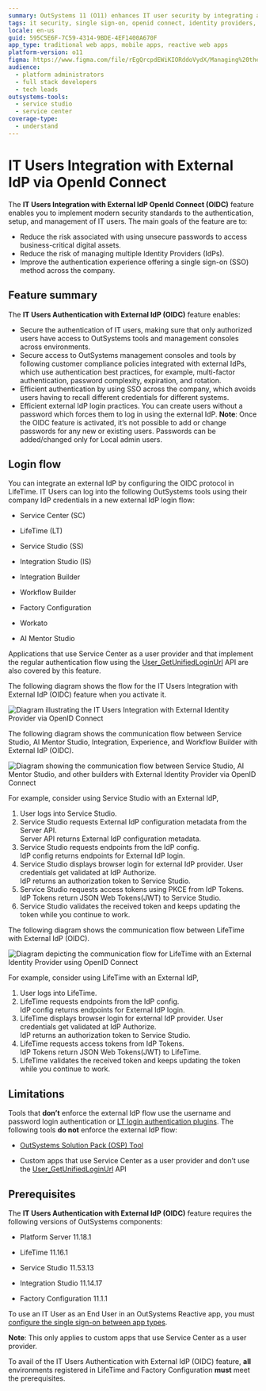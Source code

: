 ```yaml
---
summary: OutSystems 11 (O11) enhances IT user security by integrating authentication with external Identity Providers using OpenID Connect.
tags: it security, single sign-on, openid connect, identity providers, authentication
locale: en-us
guid: 595C5E6F-7C59-4314-9BDE-4EF1400A670F
app_type: traditional web apps, mobile apps, reactive web apps
platform-version: o11
figma: https://www.figma.com/file/rEgQrcpdEWiKIORddoVydX/Managing%20the%20Applications%20Lifecycle?node-id=1913:2347
audience:
  - platform administrators
  - full stack developers
  - tech leads
outsystems-tools:
  - service studio
  - service center
coverage-type:
  - understand
---
```


# IT Users Integration with External IdP via OpenId Connect

The **IT Users Integration with External IdP OpenId Connect (OIDC)** feature enables you to implement modern security standards to the authentication, setup, and management of IT users. The main goals of the feature are to:

* Reduce the risk associated with using unsecure passwords to access business-critical digital assets.
* Reduce the risk of managing multiple Identity Providers (IdPs).
* Improve the authentication experience offering a single sign-on (SSO) method across the company.

## Feature summary

The **IT Users Authentication with External IdP (OIDC)** feature enables:

* Secure the authentication of IT users, making sure that only authorized users have access to OutSystems tools and management consoles across environments.
* Secure access to OutSystems management consoles and tools by following customer compliance policies integrated with external IdPs, which use authentication best practices, for example, multi-factor authentication, password complexity, expiration, and rotation.
* Efficient authentication by using SSO across the company, which avoids users having to recall different credentials for different systems.
* Efficient external IdP login practices. You can create users without a password which forces them to log in using the external IdP.
      **Note**: Once the OIDC feature is activated, it’s not possible to add or change passwords for any new or existing users. Passwords can be added/changed only for Local admin users.

## Login flow

You can integrate an external IdP by configuring the OIDC protocol in LifeTime. IT Users can log into the following OutSystems tools using their company IdP credentials in a new external IdP login flow:

* Service Center (SC)

* LifeTime (LT)

* Service Studio (SS)

* Integration Studio (IS)

* Integration Builder

* Workflow Builder

* Factory Configuration

* Workato

* AI Mentor Studio

Applications that use Service Center as a user provider and that implement the regular authentication flow using the [User_GetUnifiedLoginUrl](https://success.outsystems.com/Documentation/11/Reference/OutSystems_APIs/Users_API#User_GetUnifiedLoginUrl) API are also covered by this feature.

The following diagram shows the flow for the IT Users Integration with External IdP (OIDC) feature when you activate it.

![Diagram illustrating the IT Users Integration with External Identity Provider via OpenID Connect](images/it-users-integration-external-idp-diag.png "IT Users Integration with External IdP via OpenID Connect")

The following diagram shows the communication flow between Service Studio, AI Mentor Studio, Integration, Experience, and Workflow Builder with External IdP (OIDC).

![Diagram showing the communication flow between Service Studio, AI Mentor Studio, and other builders with External Identity Provider via OpenID Connect](images/ss-aims-builders-external-idp-integration-diag.png "Communication Flow with External IdP for Various OutSystems Builders")

For example, consider using Service Studio with an External IdP,

1. User logs into Service Studio.
1. Service Studio requests External IdP configuration metadata from the Server API. <br/>Server API returns External IdP configuration metadata.
1. Service Studio requests endpoints from the IdP config.<br/>IdP config returns endpoints for External IdP login.
1. Service Studio displays browser login for external IdP provider. User credentials get validated at IdP Authorize.<br/>IdP returns an authorization token to Service Studio.
1. Service Studio requests access tokens using PKCE from IdP Tokens.<br/>IdP Tokens return JSON Web Tokens(JWT) to Service Studio.
1. Service Studio validates the received token and keeps updating the token while you continue to work.

The following diagram shows the communication flow between LifeTime with External IdP (OIDC).

![Diagram depicting the communication flow for LifeTime with an External Identity Provider using OpenID Connect](images/lifetime-external-idp-integration-diag.png "LifeTime Communication Flow with External IdP via OpenID Connect")

For example, consider using LifeTime with an External IdP,

1. User logs into LifeTime.
1. LifeTime requests endpoints from the IdP config.<br/>IdP config returns endpoints for External IdP login.
1. LifeTime displays browser login for external IdP provider. User credentials get validated at IdP Authorize.<br/>IdP
returns an authorization token to Service Studio.
1. LifeTime requests access tokens from IdP Tokens.<br/>IdP Tokens return JSON Web Tokens(JWT) to LifeTime.
1. LifeTime validates the received token and keeps updating the token while you continue to work.

## Limitations

Tools that **don’t** enforce the external IdP flow use the username and password login authentication or [LT login authentication plugins](../use-an-external-authentication-provider.md). The following tools **do not** enforce the external IdP flow:

* [OutSystems Solution Pack (OSP) Tool](../../../setup-infra-platform/setup/unattended-install/osp-tool-ref.md)

* Custom apps that use Service Center as a user provider and don’t use the [User_GetUnifiedLoginUrl](https://success.outsystems.com/Documentation/11/Reference/OutSystems_APIs/Users_API#User_GetUnifiedLoginUrl) API

## Prerequisites

The **IT Users Authentication with External IdP (OIDC)** feature requires the following versions of OutSystems components:

* Platform Server 11.18.1

* LifeTime 11.16.1

* Service Studio 11.53.13

* Integration Studio 11.14.17

* Factory Configuration 11.1.1

To use an IT User as an End User in an OutSystems Reactive app, you must [configure the single sign-on between app types](../../../security/configure-authentication.md).

**Note**: This only applies to custom apps that use Service Center as a user provider.

<div class="warning" markdown="1">

To avail of the IT Users Authentication with External IdP (OIDC) feature, **all** environments registered in LifeTime and Factory Configuration **must** meet the prerequisites.

</div>
